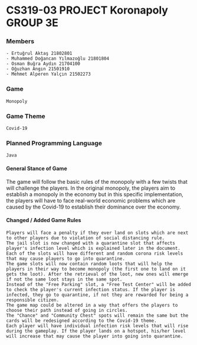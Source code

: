 # CS319-03 PROJECT Koronapoly GROUP 3E

### Members
	- Ertuğrul Aktaş 21802801
	- Muhammed Doğancan Yılmazoğlu 21801804
	- Osman Buğra Aydın 21704100
	- Oğuzhan Angın 21501910
	- Mehmet Alperen Yalçın 21502273

### Game
	Monopoly
	
### Game Theme
	Covid-19
	
### Planned Programming Language
	Java

#### General Stance of Game
The game will follow the basic rules of the monopoly with a few twists that will challenge the players.
In the original monopoly, the players aim to establish a monopoly in the economy but in this specific implementation, the players
will have to face real-world economic problems which are caused by the Covid-19 to establish their dominance over the economy.

#### Changed / Added Game Rules

	Players will face a penalty if they ever land on slots which are next to other players due to violation of social distancing rule.
	The jail slot is now changed with a quarantine slot that affects player's infection level which is explained later in the document.
	Each of the slots will have different and random corona risk levels that may cause players to go into quarantine. 
	The game slots will now contain random loots that will help the players in their way to become monopoly (the first one to land on it gets the loot). After the retrieval of the loot, new ones will emerge if not the same loot stays in the same spot.
	Instead of the "Free Parking" slot, a "Free Test Center" will be added to check the player's current infection status. If the player is infected, they go to quarantine, if not they are rewarded for being a responsible citizen.
	The game map could be altered in a way that offers the players to choose their path instead of going in circles.
	The "Chance" and "Community Chest" spots will remain the same but the cards will be redesigned according to the Covid-19 theme.
	Each player will have individual infection risk levels that will rise during the gameplay. If the player lands on a hotspot, his/her level will increase that may cause the player into going into quarantine.
